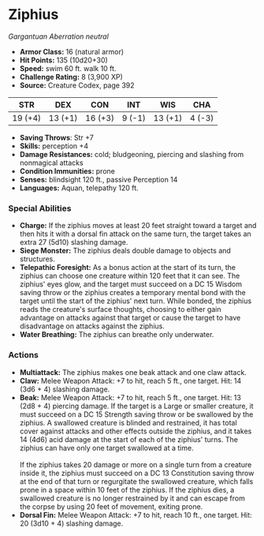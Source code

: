 # Ziphius

*Gargantuan* *Aberration* *neutral*

- **Armor Class:** 16 (natural armor)
- **Hit Points:** 135 (10d20+30)
- **Speed:** swim 60 ft. walk 10 ft.
- **Challenge Rating:** 8 (3,900 XP)
- **Source:** Creature Codex, page 392

| STR | DEX | CON | INT | WIS | CHA |
| --- | --- | --- | --- | --- | --- |
| 19 (+4) | 13 (+1) | 16 (+3) | 9 (-1) | 13 (+1) | 4 (-3) |

- **Saving Throws**: Str +7
- **Skills:** perception +4
- **Damage Resistances:** cold; bludgeoning, piercing and slashing from nonmagical attacks
- **Condition Immunities:** prone
- **Senses:** blindsight 120 ft., passive Perception 14
- **Languages:** Aquan, telepathy 120 ft.

### Special Abilities

- **Charge:** If the ziphius moves at least 20 feet straight toward a target and then hits it with a dorsal fin attack on the same turn, the target takes an extra 27 (5d10) slashing damage.
- **Siege Monster:** The ziphius deals double damage to objects and structures.
- **Telepathic Foresight:** As a bonus action at the start of its turn, the ziphius can choose one creature within 120 feet that it can see. The ziphius' eyes glow, and the target must succeed on a DC 15 Wisdom saving throw or the ziphius creates a temporary mental bond with the target until the start of the ziphius' next turn. While bonded, the ziphius reads the creature's surface thoughts, choosing to either gain advantage on attacks against that target or cause the target to have disadvantage on attacks against the ziphius.
- **Water Breathing:** The ziphius can breathe only underwater.

### Actions

- **Multiattack:** The ziphius makes one beak attack and one claw attack.
- **Claw:** Melee Weapon Attack: +7 to hit, reach 5 ft., one target. Hit: 14 (3d6 + 4) slashing damage.
- **Beak:** Melee Weapon Attack: +7 to hit, reach 5 ft., one target. Hit: 13 (2d8 + 4) piercing damage. If the target is a Large or smaller creature, it must succeed on a DC 15 Strength saving throw or be swallowed by the ziphius. A swallowed creature is blinded and restrained, it has total cover against attacks and other effects outside the ziphius, and it takes 14 (4d6) acid damage at the start of each of the ziphius' turns. The ziphius can have only one target swallowed at a time. <br><br>If the ziphius takes 20 damage or more on a single turn from a creature inside it, the ziphius must succeed on a DC 13 Constitution saving throw at the end of that turn or regurgitate the swallowed creature, which falls prone in a space within 10 feet of the ziphius. If the ziphius dies, a swallowed creature is no longer restrained by it and can escape from the corpse by using 20 feet of movement, exiting prone.
- **Dorsal Fin:** Melee Weapon Attack: +7 to hit, reach 10 ft., one target. Hit: 20 (3d10 + 4) slashing damage.


